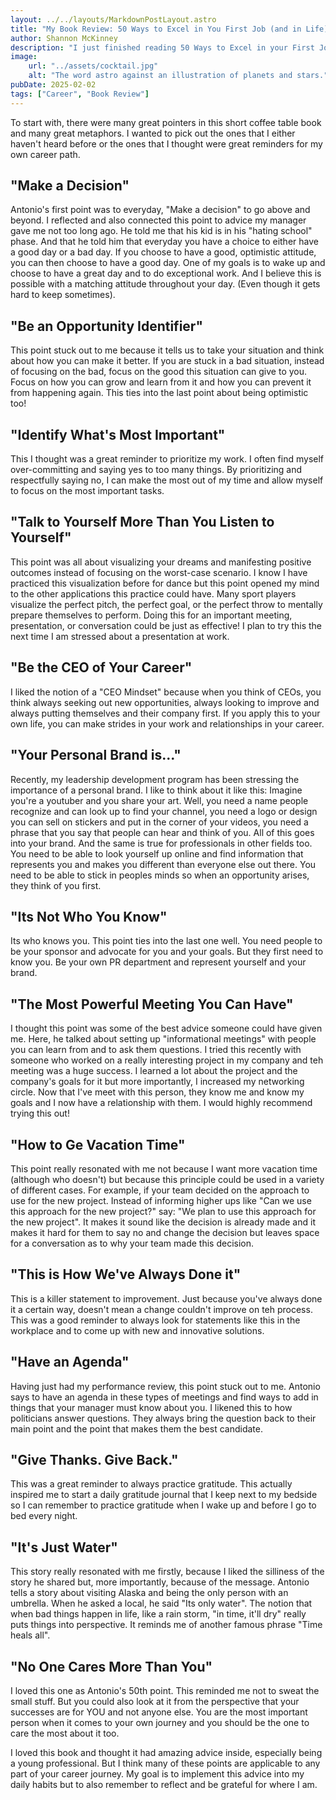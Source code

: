 ```yaml
---
layout: ../../layouts/MarkdownPostLayout.astro
title: "My Book Review: 50 Ways to Excel in You First Job (and in Life)"
author: Shannon McKinney
description: "I just finished reading 50 Ways to Excel in your First Job (And in Life) by Antonio Neves and wanted to give a review and summary for the most memorable points (in my opinion). "
image:
    url: "../assets/cocktail.jpg"
    alt: "The word astro against an illustration of planets and stars."
pubDate: 2025-02-02
tags: ["Career", "Book Review"]
---
```



To start with, there were many great pointers in this short coffee table book and many great metaphors. I wanted to pick out the ones that I either haven't heard before or the ones that I thought were great reminders for my own career path. 

## "Make a Decision"
Antonio's first point was to everyday, "Make a decision" to go above and beyond. I reflected and also connected this point to advice my manager gave me not too long ago. He told me that his kid is in his "hating school" phase. And that he told him that everyday you have a choice to either have a good day or a bad day. If you choose to have a good, optimistic attitude, you can then choose to have a good day. One of my goals is to wake up and choose to have a great day and to do exceptional work. And I believe this is possible with a matching attitude throughout your day. (Even though it gets hard to keep sometimes).

## "Be an Opportunity Identifier"
This point stuck out to me because it tells us to take your situation and think about how you can make it better. If you are stuck in a bad situation, instead of focusing on the bad, focus on the good this situation can give to you. Focus on how you can grow and learn from it and how you can prevent it from happening again. This ties into the last point about being optimistic too! 

## "Identify What's Most Important"
This I thought was a great reminder to prioritize my work. I often find myself over-committing and saying yes to too many things. By prioritizing and respectfully saying no, I can make the most out of my time and allow myself to focus on the most important tasks. 

## "Talk to Yourself More Than You Listen to Yourself"
This point was all about visualizing your dreams and manifesting positive outcomes instead of focusing on the worst-case scenario. I know I have practiced this visualization before for dance but this point opened my mind to the other applications this practice could have. Many sport players visualize the perfect pitch, the perfect goal, or the perfect throw to mentally prepare themselves to perform. Doing this for an important meeting, presentation, or conversation could be just as effective! I plan to try this the next time I am stressed about a presentation at work. 

## "Be the CEO of Your Career" 
I liked the notion of a "CEO Mindset" because when you think of CEOs, you think always seeking out new opportunities, always looking to improve and always putting themselves and their company first. If you apply this to your own life, you can make strides in your work and relationships in your career. 

## "Your Personal Brand is..."
Recently, my leadership development program has been stressing the importance of a personal brand. I like to think about it like this: Imagine you're a youtuber and you share your art. Well, you need a name people recognize and can look up to find your channel, you need a logo or design you can sell on stickers and put in the corner of your videos, you need a phrase that you say that people can hear and think of you. All of this goes into your brand. And the same is true for professionals in other fields too. You need to be able to look yourself up online and find information that represents you and makes you different than everyone else out there. You need to be able to stick in peoples minds so when an opportunity arises, they think of you first. 

## "Its Not Who You Know" 
Its who knows you. This point ties into the last one well. You need people to be your sponsor and advocate for you and your goals. But they first need to know you. Be your own PR department and represent yourself and your brand. 

## "The Most Powerful Meeting You Can Have" 
I thought this point was some of the best advice someone could have given me. Here, he talked about setting up "informational meetings" with people you can learn from and to ask them questions. I tried this recently with someone who worked on a really interesting project in my company and teh meeting was a huge success. I learned a lot about the project and the company's goals for it but more importantly, I increased my networking circle. Now that I've meet with this person, they know me and know my goals and I now have a relationship with them. I would highly recommend trying this out! 

## "How to Ge Vacation Time" 
This point really resonated with me not because I want more vacation time (although who doesn't) but because this principle could be used in a variety of different cases. For example, if your team decided on the approach to use for the new project. Instead of informing higher ups like "Can we use this approach for the new project?" say: "We plan to use this approach for the new project". It makes it sound like the decision is already made and it makes it hard for them to say no and change the decision but leaves space for a conversation as to why your team made this decision. 

## "This is How We've Always Done it" 
This is a killer statement to improvement. Just because you've always done it a certain way, doesn't mean a change couldn't improve on teh process. This was a good reminder to always look for statements like this in the workplace and to come up with new and innovative solutions. 

## "Have an Agenda" 
Having just had my performance review, this point stuck out to me. Antonio says to have an agenda in these types of meetings and find ways to add in things that your manager must know about you. I likened this to how politicians answer questions. They always bring the question back to their main point and the point that makes them the best candidate.

## "Give Thanks. Give Back."
This was a great reminder to always practice gratitude. This actually inspired me to start a daily gratitude journal that I keep next to my bedside so I can remember to practice gratitude when I wake up and before I go to bed every night. 

## "It's Just Water" 
This story really resonated with me firstly, because I liked the silliness of the story he shared but, more importantly, because of the message. Antonio tells a story about visiting Alaska and being the only person with an umbrella. When he asked a local, he said "Its only water". The notion that when bad things happen in life, like a rain storm, "in time, it'll dry" really puts things into perspective. It reminds me of another famous phrase "Time heals all". 

## "No One Cares More Than You"
I loved this one as Antonio's 50th point. This reminded me not to sweat the small stuff. But you could also look at it from the perspective that your successes are for YOU and not anyone else. You are the most important person when it comes to your own journey and you should be the one to care the most about it too. 

I loved this book and thought it had amazing advice inside, especially being a young professional. But I think many of these points are applicable to any part of your career journey. My goal is to implement this advice into my daily habits but to also remember to reflect and be grateful for where I am. 

